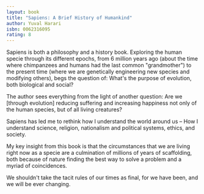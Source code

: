 ```yaml
---
layout: book
title: "Sapiens: A Brief History of Humankind"
author: Yuval Harari
isbn: 0062316095
rating: 8
---
```


Sapiens is both a philosophy and a history book. Exploring the human specie
through its different epochs, from 6 million years ago (about the time where
chimpanzees and humans had the last common "grandmother") to the present time
(where we are genetically engineering new species and modifying others), begs
the question of: What's the purpose of evolution, both biological and social?

The author sees everything from the light of another question: Are we [through
evolution] reducing suffering and increasing happiness not only of the human
species, but of all living creatures?

Sapiens has led me to rethink how I understand the world around us – How I
understand science, religion, nationalism and political systems, ethics, and
society.

My key insight from this book is that the circumstances that we are living right
now as a specie are a culmination of millions of years of scaffolding, both
because of nature finding the best way to solve a problem and a myriad of
coincidences.

We shouldn't take the tacit rules of our times as final, for we have been, and
we will be ever changing.
